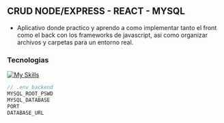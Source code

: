 ## CRUD NODE/EXPRESS - REACT - MYSQL

- Aplicativo donde practico y aprendo a como implementar tanto el front como el back con los frameworks de javascript, asi como organizar archivos y carpetas para un entorno real.

### Tecnologias
[![My Skills](https://skillicons.dev/icons?i=nodejs,expressjs,react,typescript,docker,mysql&perline=6)](https://skillicons.dev)



```ts
// .env backend
MYSQL_ROOT_PSWD
MYSQL_DATABASE
PORT
DATABASE_URL
```